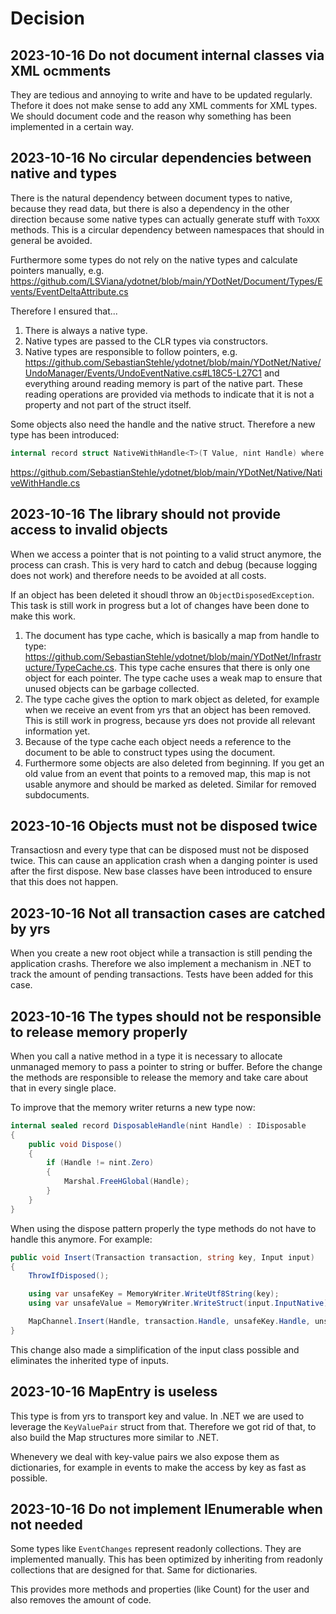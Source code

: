 # Decision

## 2023-10-16 Do not document internal classes via XML ocmments

They are tedious and annoying to write and have to be updated regularly. Thefore it does not make sense to add any XML comments for XML types. We should document code and the reason why something has been implemented in a certain way.

## 2023-10-16 No circular dependencies between native and types

There is the natural dependency between document types to native, because they read data, but there is also a dependency in the other direction because some native types can actually generate stuff with `ToXXX` methods. This is a circular dependency between namespaces that should in general be avoided.

Furthermore some types do not rely on the native types and calculate pointers manually, e.g. https://github.com/LSViana/ydotnet/blob/main/YDotNet/Document/Types/Events/EventDeltaAttribute.cs

Therefore I ensured that...

1. There is always a native type.
2. Native types are passed to the CLR types via constructors.
3. Native types are responsible to follow pointers, e.g. https://github.com/SebastianStehle/ydotnet/blob/main/YDotNet/Native/UndoManager/Events/UndoEventNative.cs#L18C5-L27C1 and everything around reading memory is part of the native part. These reading operations are provided via methods to indicate that it is not a property and not part of the struct itself.

Some objects also need the handle and the native struct. Therefore a new type has been introduced:

```csharp
internal record struct NativeWithHandle<T>(T Value, nint Handle) where T : struct;
```

https://github.com/SebastianStehle/ydotnet/blob/main/YDotNet/Native/NativeWithHandle.cs

## 2023-10-16 The library should not provide access to invalid objects

When we access a pointer that is not pointing to a valid struct anymore, the process can crash. This is very hard to catch and debug (because logging does not work) and therefore needs to be avoided at all costs.

If an object has been deleted it shoudl throw an `ObjectDisposedException`. This task is still work in progress but a lot of changes have been done to make this work.

1. The document has type cache, which is basically a map from handle to type: https://github.com/SebastianStehle/ydotnet/blob/main/YDotNet/Infrastructure/TypeCache.cs. This type cache ensures that there is only one object for each pointer. The type cache uses a weak map to ensure that unused objects can be garbage collected.
2. The type cache gives the option to mark object as deleted, for example when we receive an event from yrs that an object has been removed. This is still work in progress, because yrs does not provide all relevant information yet.
3. Because of the type cache each object needs a reference to the document to be able to construct types using the document.
4. Furthermore some objects are also deleted from beginning. If you get an old value from an event that points to a removed map, this map is not usable anymore and should be marked as deleted. Similar for removed subdocuments.

##  2023-10-16 Objects must not be disposed twice

Transactiosn and every type that can be disposed must not be disposed twice. This can cause an application crash when a danging pointer is used after the first dispose. New base classes have been introduced to ensure that this does not happen.

##  2023-10-16 Not all transaction cases are catched by yrs

When you create a new root object while a transaction is still pending the application crashs. Therefore we also implement a mechanism in .NET to track the amount of pending transactions. Tests have been added for this case.

##  2023-10-16 The types should not be responsible to release memory properly

When you call a native method in a type it is necessary to allocate unmanaged memory to pass a pointer to string or buffer. Before the change the methods are responsible to release the memory and take care about that in every single place.

To improve that the memory writer returns a new type now:

```csharp
internal sealed record DisposableHandle(nint Handle) : IDisposable
{
    public void Dispose()
    {
        if (Handle != nint.Zero)
        {
            Marshal.FreeHGlobal(Handle);
        }
    }
}
```

When using the dispose pattern properly the type methods do not have to handle this anymore. For example:

```csharp
public void Insert(Transaction transaction, string key, Input input)
{
    ThrowIfDisposed();

    using var unsafeKey = MemoryWriter.WriteUtf8String(key);
    using var unsafeValue = MemoryWriter.WriteStruct(input.InputNative);

    MapChannel.Insert(Handle, transaction.Handle, unsafeKey.Handle, unsafeValue.Handle);
}
```

This change also made a simplification of the input class possible and eliminates the inherited type of inputs.

##  2023-10-16 MapEntry is useless

This type is from yrs to transport key and value. In .NET we are used to leverage the `KeyValuePair` struct from that. Therefore we got rid of that, to also build the Map structures more similar to .NET.

Whenevery we deal with key-value pairs we also expose them as dictionaries, for example in events to make the access by key as fast as possible.

## 2023-10-16 Do not implement IEnumerable when not needed

Some types like `EventChanges` represent readonly collections. They are implemented manually. This has been optimized by inheriting from readonly collections that are designed for that. Same for dictionaries.

This provides more methods and properties (like Count) for the user and also removes the amount of code.